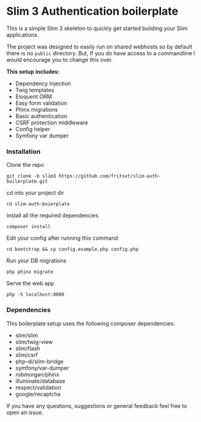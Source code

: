 # Slim 3 Authentication boilerplate

This is a simple Slim 3 skeleton to quickly get started building your Slim applications.

The project was designed to easily run on shared webhosts so by default there is no `public` directory. But, If you do have access to a commandline I would encourage you to change this over.

**This setup includes:**

- Dependency Injection
- Twig templates
- Eloquent ORM
- Easy form validation
- Phinx migrations
- Basic authentication
- CSRF protection middleware
- Config helper
- Symfony var dumper

### Installation

Clone the repo
```
git clone -b slim3 https://github.com/fritsvt/slim-auth-boilerplate.git
```

cd into your project dir
```
cd slim-auth-boierplate
```

Install all the required dependencies
```
composer install
```

Edit your config after running this command
```
cd bootstrap && cp config.example.php config.php
```

Run your DB migrations
```
php phinx migrate
```

Serve the web app
```
php -S localhost:8000
```

### Dependencies

This boilerplate setup uses the following composer dependencies:

- slim/slim
- slim/twig-view
- slim/flash
- slim/csrf
- php-di/slim-bridge
- symfony/var-dumper
- robmorgan/phinx
- illuminate/database
- respect/validation
- google/recaptcha

If you have any questions, suggestions or general feedback feel free to open an issue.
